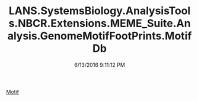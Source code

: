 ﻿---
title: LANS.SystemsBiology.AnalysisTools.NBCR.Extensions.MEME_Suite.Analysis.GenomeMotifFootPrints.MotifDb
date: 6/13/2016 9:11:12 PM
---

[Motif](T-LANS.SystemsBiology.AnalysisTools.NBCR.Extensions.MEME_Suite.Analysis.GenomeMotifFootPrints.MotifDb.Motif.html)
